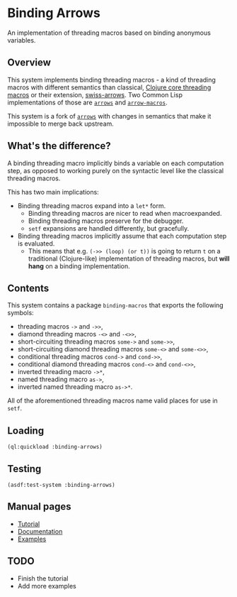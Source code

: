 # Binding Arrows

An implementation of threading macros based on binding anonymous variables.

## Overview

This system implements binding threading macros - a kind of threading macros with different semantics than classical, [Clojure core threading macros](https://clojure.org/guides/threading_macros) or their extension, [swiss-arrows](https://github.com/rplevy/swiss-arrows). Two Common Lisp implementations of those are [`arrows`](https://github.com/Harleqin/arrows) and [`arrow-macros`](https://github.com/hipeta/arrow-macros).

This system is a fork of [`arrows`](https://github.com/Harleqin/arrows) with changes in semantics that make it impossible to merge back upstream.

## What's the difference?

A binding threading macro implicitly binds a variable on each computation step, as opposed to working purely on the syntactic level like the classical threading macros.

This has two main implications:

* Binding threading macros expand into a `let*` form.
  * Binding threading macros are nicer to read when macroexpanded.
  * Binding threading macros preserve for the debugger.
  * `setf` expansions are handled differently, but gracefully.
* Binding threading macros implicitly assume that each computation step is evaluated.
  * This means that e.g. `(->> (loop) (or t))` is going to return `t` on a traditional (Clojure-like) implementation of threading macros, but **will hang** on a binding implementation.

## Contents

This system contains a package `binding-macros` that exports the following symbols:

* threading macros `->` and `->>`,
* diamond threading macros `-<>` and `-<>>`,
* short-circuiting threading macros `some->` and `some->>`,
* short-circuiting diamond threading macros `some-<>` and `some-<>>`,
* conditional threading macros `cond->` and `cond->>`,
* conditional diamond threading macros `cond-<>` and `cond-<>>`,
* inverted threading macro `->*`,
* named threading macro `as->`,
* inverted named threading macro `as->*`.

All of the aforementioned threading macros name valid places for use in `setf`.

## Loading

`(ql:quickload :binding-arrows)`

## Testing

`(asdf:test-system :binding-arrows)`

## Manual pages

* [Tutorial](doc/TUTORIAL.md)
* [Documentation](doc/DOCUMENTATION.md)
* [Examples](doc/EXAMPLES.md)

## TODO

* Finish the tutorial
* Add more examples
